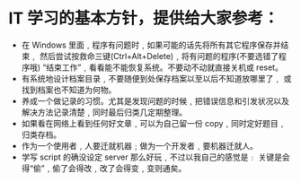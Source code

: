 # IT 学习的基本方针，提供给大家参考：

* 在 Windows 里面﹐程序有问题时﹐如果可能的话先将所有其它程序保存并结束﹐ 然后尝试按救命三键(Ctrl+Alt+Delete)﹐将有问题的程序(不要选错了程序哦) “结束工作”﹐看看能不能恢复系统。不要动不动就直接关机或 reset。 
* 有系统地设计档案目录﹐不要随便到处保存档案以至以后不知道放哪里了﹐ 或找到档案也不知道为何物。
* 养成一个做记录的习惯。尤其是发现问题的时候﹐把错误信息和引发状况以及 解决方法记录清楚﹐同时最后归类几定期整理。
* 如果看在网络上看到任何好文章﹐可以为自己留一份 copy﹐同时定好题目﹐归类存档。
* 作为一个使用者﹐人要迁就机器﹔做为一个开发者﹐要机器迁就人。
* 学写 script 的确没设定 server 那么好玩﹐不过以我自己的感觉是﹕ 关键是会得“偷”﹐偷了会得改﹐改了会得变﹐变则通矣。
